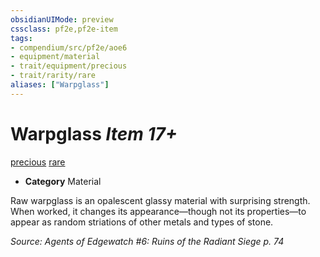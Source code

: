 ```yaml
---
obsidianUIMode: preview
cssclass: pf2e,pf2e-item
tags:
- compendium/src/pf2e/aoe6
- equipment/material
- trait/equipment/precious
- trait/rarity/rare
aliases: ["Warpglass"]
---
```

# Warpglass *Item 17+*  
[precious](precious.md)  [rare](rare.md)  

- **Category** Material

Raw warpglass is an opalescent glassy material with surprising strength. When worked, it changes its appearance—though not its properties—to appear as random striations of other metals and types of stone.

*Source: Agents of Edgewatch #6: Ruins of the Radiant Siege p. 74*